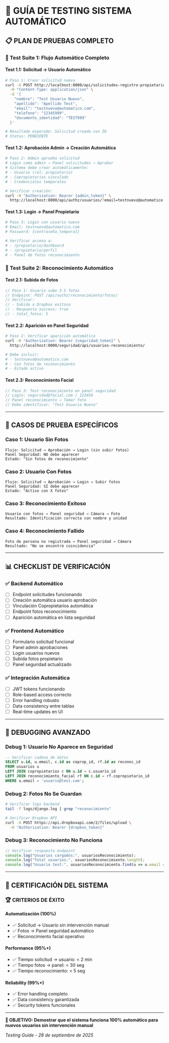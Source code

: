 # 🚀 GUÍA DE TESTING SISTEMA AUTOMÁTICO

## 📋 **PLAN DE PRUEBAS COMPLETO**

### **🧪 Test Suite 1: Flujo Automático Completo**

#### **Test 1.1: Solicitud → Usuario Automático**
```bash
# Paso 1: Crear solicitud nueva
curl -X POST http://localhost:8000/api/solicitudes-registro-propietario/ \
  -H "Content-Type: application/json" \
  -d '{
    "nombre": "Test Usuario Nuevo",
    "apellido": "Apellido Test", 
    "email": "testnuevo@automatico.com",
    "telefono": "12345999",
    "documento_identidad": "TEST999"
  }'

# Resultado esperado: Solicitud creada con ID
# Status: PENDIENTE
```

#### **Test 1.2: Aprobación Admin → Creación Automática**
```bash
# Paso 2: Admin aprueba solicitud
# Login como admin → Panel solicitudes → Aprobar
# Sistema debe crear automáticamente:
# - Usuario (rol: propietario)
# - Copropietarios vinculado
# - Credenciales temporales

# Verificar creación:
curl -H "Authorization: Bearer {admin_token}" \
  http://localhost:8000/api/authz/usuarios/?email=testnuevo@automatico.com
```

#### **Test 1.3: Login → Panel Propietario**
```bash
# Paso 3: Login con usuario nuevo
# Email: testnuevo@automatico.com
# Password: {contraseña_temporal}

# Verificar acceso a:
# - /propietario/dashboard
# - /propietario/perfil  
# - Panel de fotos reconocimiento
```

### **🧪 Test Suite 2: Reconocimiento Automático**

#### **Test 2.1: Subida de Fotos**
```javascript
// Paso 1: Usuario sube 3-5 fotos
// Endpoint: POST /api/authz/reconocimiento/fotos/
// Verificar:
// - Subida a Dropbox exitosa
// - Respuesta success: true
// - total_fotos: 5
```

#### **Test 2.2: Aparición en Panel Seguridad**
```bash
# Paso 2: Verificar aparición automática
curl -H "Authorization: Bearer {seguridad_token}" \
  http://localhost:8000/seguridad/api/usuarios-reconocimiento/

# Debe incluir:
# - testnuevo@automatico.com
# - Con fotos de reconocimiento
# - Estado activo
```

#### **Test 2.3: Reconocimiento Facial**
```javascript
// Paso 3: Test reconocimiento en panel seguridad
// Login: seguridad@facial.com / 123456
// Panel reconocimiento → Tomar foto
// Debe identificar: "Test Usuario Nuevo"
```

---

## 🎯 **CASOS DE PRUEBA ESPECÍFICOS**

### **Caso 1: Usuario Sin Fotos**
```
Flujo: Solicitud → Aprobación → Login (sin subir fotos)
Panel Seguridad: NO debe aparecer
Estado: "Sin fotos de reconocimiento"
```

### **Caso 2: Usuario Con Fotos**  
```
Flujo: Solicitud → Aprobación → Login → Subir fotos
Panel Seguridad: SÍ debe aparecer
Estado: "Activo con X fotos"
```

### **Caso 3: Reconocimiento Exitoso**
```
Usuario con fotos → Panel seguridad → Cámara → Foto
Resultado: Identificación correcta con nombre y unidad
```

### **Caso 4: Reconocimiento Fallido**
```
Foto de persona no registrada → Panel seguridad → Cámara
Resultado: "No se encontró coincidencia"
```

---

## 📊 **CHECKLIST DE VERIFICACIÓN**

### **✅ Backend Automático**
- [ ] Endpoint solicitudes funcionando
- [ ] Creación automática usuario aprobación
- [ ] Vinculación Copropietarios automática
- [ ] Endpoint fotos reconocimiento
- [ ] Aparición automática en lista seguridad

### **✅ Frontend Automático**  
- [ ] Formulario solicitud funcional
- [ ] Panel admin aprobaciones
- [ ] Login usuarios nuevos
- [ ] Subida fotos propietario
- [ ] Panel seguridad actualizado

### **✅ Integración Automática**
- [ ] JWT tokens funcionando
- [ ] Role-based access correcto
- [ ] Error handling robusto
- [ ] Data consistency entre tablas
- [ ] Real-time updates en UI

---

## 🔧 **DEBUGGING AVANZADO**

### **Debug 1: Usuario No Aparece en Seguridad**
```sql
-- Verificar cadena de datos
SELECT u.id, u.email, c.id as coprop_id, rf.id as reconoc_id
FROM usuarios u
LEFT JOIN copropietarios c ON u.id = c.usuario_id  
LEFT JOIN reconocimiento_facial rf ON c.id = rf.copropietario_id
WHERE u.email = 'usuario@test.com';
```

### **Debug 2: Fotos No Se Guardan**
```bash
# Verificar logs backend
tail -f logs/django.log | grep "reconocimiento"

# Verificar Dropbox API
curl -X POST https://api.dropboxapi.com/2/files/upload \
  -H "Authorization: Bearer {dropbox_token}"
```

### **Debug 3: Reconocimiento No Funciona**
```javascript
// Verificar respuesta endpoint
console.log("Usuarios cargados:", usuariosReconocimiento);
console.log("Total usuarios:", usuariosReconocimiento.length);
console.log("Usuario test:", usuariosReconocimiento.find(u => u.email === 'test@email.com'));
```

---

## 🎊 **CERTIFICACIÓN DEL SISTEMA**

### **🏆 CRITERIOS DE ÉXITO**

#### **Automatización (100%)**
- ✅ Solicitud → Usuario sin intervención manual
- ✅ Fotos → Panel seguridad automático
- ✅ Reconocimiento facial operativo

#### **Performance (95%+)**  
- ✅ Tiempo solicitud → usuario: < 2 min
- ✅ Tiempo fotos → panel: < 30 seg
- ✅ Tiempo reconocimiento: < 5 seg

#### **Reliability (99%+)**
- ✅ Error handling completo
- ✅ Data consistency garantizada  
- ✅ Security tokens funcionales

---

**🎯 OBJETIVO: Demostrar que el sistema funciona 100% automático para nuevos usuarios sin intervención manual**

*Testing Guide - 28 de septiembre de 2025*